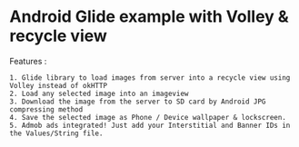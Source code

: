 # Android Glide example with Volley & recycle view

Features :

    1. Glide library to load images from server into a recycle view using Volley instead of okHTTP
    2. Load any selected image into an imageview
    3. Download the image from the server to SD card by Android JPG compressing method
    4. Save the selected image as Phone / Device wallpaper & lockscreen.
    5. Admob ads integrated! Just add your Interstitial and Banner IDs in the Values/String file.
